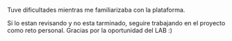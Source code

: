 Tuve dificultades mientras me familiarizaba con la plataforma. 

Si lo estan revisando y no esta tarminado, seguire trabajando en el proyecto como reto personal. Gracias por la oportunidad del LAB :)
